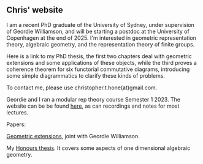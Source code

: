 ## Chris' website

I am a recent PhD graduate of the University of Sydney, under supervision of Geordie Williamson, and will be starting a postdoc at the University of Copenhagen at the end of 2025. I'm interested in geometric representation theory, algebraic geometry, and the representation theory of finite groups.

Here is a link to my PhD thesis, the first two chapters deal with geometric extensions and some applications of these objects, while the third proves a coherence theorem for six functorial commutative diagrams, introducing some simple diagrammatics to clarify these kinds of problems.


To contact me, please use christopher.t.hone(at)gmail.com.

Geordie and I ran a modular rep theory course Semester 1 2023. The website can be be found [here](https://sites.google.com/view/modular-representation-theory/home), as can recordings and notes for most lectures.

Papers:

[Geometric extensions](https://arxiv.org/abs/2309.11780), joint with Geordie Williamson.

My [Honours thesis](./thesis.pdf). It covers some aspects of one dimensional algebraic geometry.
